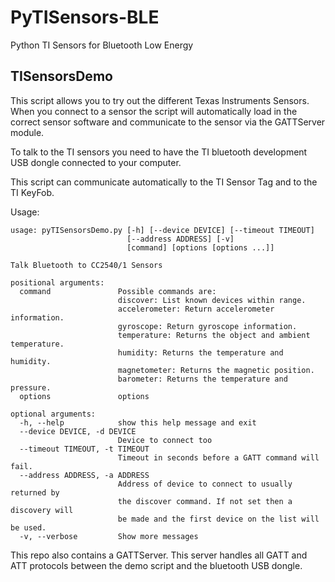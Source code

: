 PyTISensors-BLE
===============

Python TI Sensors for Bluetooth Low Energy


TISensorsDemo
-------------

This script allows you to try out the different Texas Instruments Sensors.
When you connect to a sensor the script will automatically load in the correct
sensor software and communicate to the sensor via the GATTServer module.

To talk to the TI sensors you need to have the TI bluetooth development USB dongle connected to your computer.

This script can communicate automatically to the TI Sensor Tag and to the TI KeyFob.



Usage:


    usage: pyTISensorsDemo.py [-h] [--device DEVICE] [--timeout TIMEOUT]
                              [--address ADDRESS] [-v]
                              [command] [options [options ...]]
    
    Talk Bluetooth to CC2540/1 Sensors
    
    positional arguments:
      command               Possible commands are: 
                            discover: List known devices within range.
                            accelerometer: Return accelerometer information.
                            gyroscope: Return gyroscope information.
                            temperature: Returns the object and ambient temperature.
                            humidity: Returns the temperature and humidity. 
                            magnetometer: Returns the magnetic position.
                            barometer: Returns the temperature and pressure.
      options               options
    
    optional arguments:
      -h, --help            show this help message and exit
      --device DEVICE, -d DEVICE
                            Device to connect too
      --timeout TIMEOUT, -t TIMEOUT
                            Timeout in seconds before a GATT command will fail.
      --address ADDRESS, -a ADDRESS
                            Address of device to connect to usually returned by
                            the discover command. If not set then a discovery will
                            be made and the first device on the list will be used.
      -v, --verbose         Show more messages
    


This repo also contains a GATTServer. This server handles all GATT and ATT protocols between the demo script and the 
bluetooth USB dongle.

